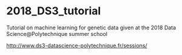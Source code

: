# 2018_DS3_tutorial
Tutorial on machine learning for genetic data given at the 2018 Data Science@Polytechnique summer school

http://www.ds3-datascience-polytechnique.fr/sessions/
